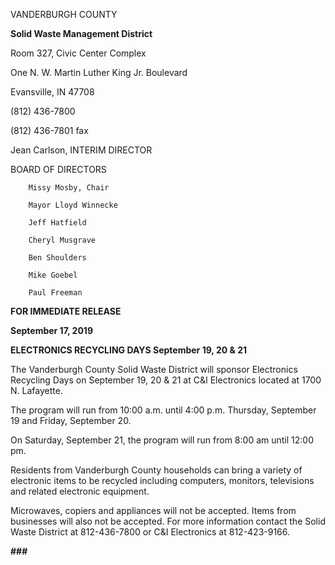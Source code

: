 VANDERBURGH COUNTY

**Solid Waste Management District**

Room 327, Civic Center Complex

One N. W. Martin Luther King Jr. Boulevard

Evansville, IN  47708

(812) 436-7800

(812) 436-7801 fax

Jean Carlson, INTERIM DIRECTOR    

BOARD OF DIRECTORS

        Missy Mosby, Chair

        Mayor Lloyd Winnecke

        Jeff Hatfield

        Cheryl Musgrave

        Ben Shoulders

        Mike Goebel

        Paul Freeman


**FOR IMMEDIATE RELEASE**

**September 17, 2019**

**ELECTRONICS RECYCLING DAYS September 19, 20 &amp; 21**

The Vanderburgh County Solid Waste District will sponsor Electronics Recycling Days on September 19, 20 &amp; 21 at C&amp;I Electronics located at 1700 N. Lafayette.

The program will run from 10:00 a.m. until 4:00 p.m. Thursday, September 19 and Friday, September 20.  

On Saturday, September 21, the program will run from 8:00 am until 12:00 pm. 

Residents from Vanderburgh County households can bring a variety of electronic items to be recycled including computers, monitors, televisions and related electronic equipment. 

Microwaves, copiers and appliances will not be accepted. Items from businesses will also not be accepted.  For more information contact the Solid Waste District at 812-436-7800 or C&amp;I Electronics at 812-423-9166.

**###**
